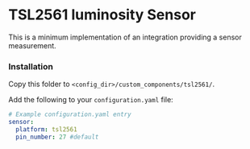 # TSL2561 luminosity Sensor

This is a minimum implementation of an integration providing a sensor measurement.

### Installation

Copy this folder to `<config_dir>/custom_components/tsl2561/`.

Add the following to your `configuration.yaml` file:

```yaml
# Example configuration.yaml entry
sensor:
  platform: tsl2561
  pin_number: 27 #default
```